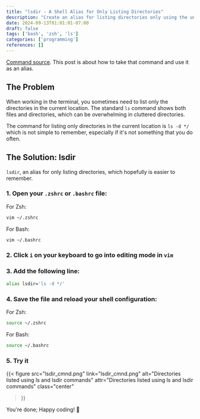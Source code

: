 ```yaml
---
title: "lsdir - A Shell Alias for Only Listing Directories"
description: "Create an alias for listing directories only using the unix/linux ls command"
date: 2024-09-13T01:01:01-07:00
draft: false
tags: ['bash', 'zsh', 'ls']
categories: ['programming']
references: []
---
```


[Command source](https://stackoverflow.com/a/29264762/7974948). This post is about how to take that command and use it as an alias.

## The Problem

When working in the terminal, you sometimes need to list only the directories in the current location. The standard `ls` command shows both files and directories, which can be overwhelming in cluttered directories.

The command for listing only directories in the current location is `ls -d */` which is not simple to remember, especially if it's not something that you do often.

## The Solution: lsdir

`lsdir`, an alias for only listing directories, which hopefully is easier to remember.
### 1. Open your `.zshrc` or `.bashrc` file:

   For Zsh:
   ```zsh
   vim ~/.zshrc
   ```

   For Bash:
   ```zsh
   vim ~/.bashrc
   ```

### 2. Click `i` on your keyboard to go into editing mode in `vim`

### 3. Add the following line:
   ```zsh
   alias lsdir='ls -d */'
   ```
### 4. Save the file and reload your shell configuration:

   For Zsh:
   ```zsh
   source ~/.zshrc
   ```

   For Bash:
   ```zsh
   source ~/.bashrc
   ```

### 5. Try it

{{< figure
src="lsdir_cmnd.png" 
link="lsdir_cmnd.png" 
alt="Directories listed using ls and lsdir commands"
attr="Directories listed using ls and lsdir commands"
class="center"
>}}


You're done; Happy coding! 👾